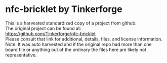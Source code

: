 
# nfc-bricklet by Tinkerforge  
This is a harvested standardized copy of a project from github.  
The original project can be found at:  
https://github.com/Tinkerforge/nfc-bricklet  
Please consult that link for additional, details, files, and license information.  
Note: It was auto harvested and if the original repo had more than one board file or anything out of the ordinary the files here are likely not representative.  
    